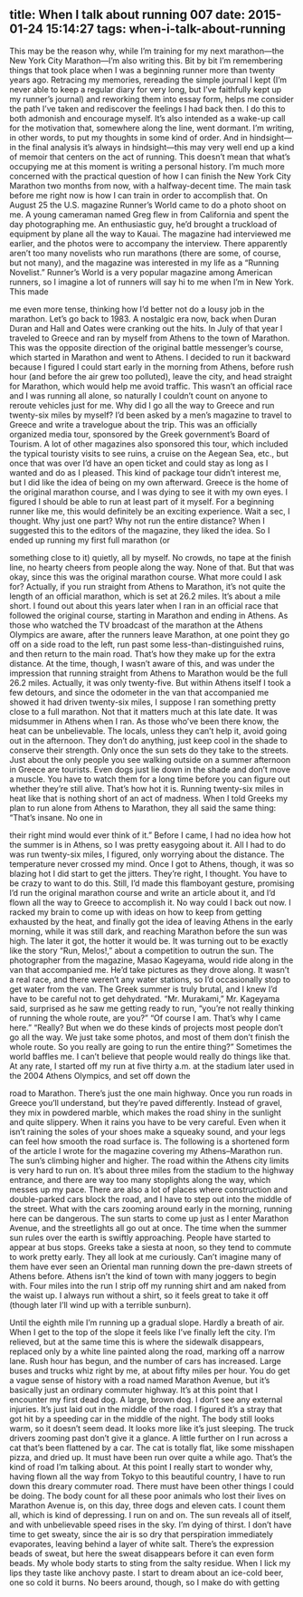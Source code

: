 title: When I talk about running 007
date: 2015-01-24 15:14:27
tags: when-i-talk-about-running
---

  This may be the reason why, while I’m training for my next marathon—the New York City Marathon—I’m also writing this. Bit by bit I’m remembering things that took place when I was a beginning runner more than twenty years ago. Retracing my memories, rereading the simple journal I kept (I’m never able to keep a regular diary for very long, but I’ve faithfully kept up my runner’s journal) and reworking them into essay form, helps me consider the path I’ve taken and rediscover the feelings I had back then. I do this to both admonish and encourage myself. It’s also intended as a wake-up call for the motivation that, somewhere along the line, went dormant. I’m writing, in other words, to put my thoughts in some kind of order. And in hindsight—in the final analysis it’s always in hindsight—this may very well end up a kind of memoir that centers on the act of running.  This doesn’t mean that what’s occupying me at this moment is writing a personal history. I’m much more concerned with the practical question of how I can finish the New York City Marathon two months from now, with a halfway-decent time. The main task before me right now is how I can train in order to accomplish that.  On August 25 the U.S. magazine Runner’s World came to do a photo shoot on me. A young cameraman named Greg flew in from California and spent the day photographing me. An enthusiastic guy, he’d brought a truckload of equipment by plane all the way to Kauai. The magazine had interviewed me earlier, and the photos were to accompany the interview. There apparently aren’t too many novelists who run marathons (there are some, of course, but not many), and the magazine was interested in my life as a “Running Novelist.” Runner’s World is a very popular magazine among American runners, so I imagine a lot of runners will say hi to me when I’m in New York. This made

  me even more tense, thinking how I’d better not do a lousy job in the marathon.  Let’s go back to 1983. A nostalgic era now, back when Duran Duran and Hall and Oates were cranking out the hits.  In July of that year I traveled to Greece and ran by myself from Athens to the town of Marathon. This was the opposite direction of the original battle messenger’s course, which started in Marathon and went to Athens. I decided to run it backward because I figured I could start early in the morning from Athens, before rush hour (and before the air grew too polluted), leave the city, and head straight for Marathon, which would help me avoid traffic. This wasn’t an official race and I was running all alone, so naturally I couldn’t count on anyone to reroute vehicles just for me.  Why did I go all the way to Greece and run twenty-six miles by myself? I’d been asked by a men’s magazine to travel to Greece and write a travelogue about the trip. This was an officially organized media tour, sponsored by the Greek government’s Board of Tourism. A lot of other magazines also sponsored this tour, which included the typical touristy visits to see ruins, a cruise on the Aegean Sea, etc., but once that was over I’d have an open ticket and could stay as long as I wanted and do as I pleased. This kind of package tour didn’t interest me, but I did like the  idea of being on my own afterward. Greece is the home of the original marathon course, and I was dying to see it with my own eyes. I figured I should be able to run at least part of it myself. For a beginning runner like me, this would definitely be an exciting experience.  Wait a sec, I thought. Why just one part? Why not run the entire distance?  When I suggested this to the editors of the magazine, they liked the idea. So I ended up running my first full marathon (or

  something close to it) quietly, all by myself. No crowds, no tape at the finish line, no hearty cheers from people along the way. None of that. But that was okay, since this was the original marathon course. What more could I ask for?  Actually, if you run straight from Athens to Marathon, it’s not quite the length of an official marathon, which is set at 26.2 miles. It’s about a mile short. I found out about this years later when I ran in an official race that followed the original course, starting in Marathon and ending in Athens. As those who watched the TV broadcast of the marathon at the Athens Olympics are aware,  after the runners leave Marathon, at one point they go off on a side road to the left, run past some less-than-distinguished ruins, and then return to the main road. That’s how they make up for  the extra distance. At the time, though, I wasn’t aware of this, and was under the impression that running straight from Athens to Marathon would be the full 26.2 miles. Actually, it was only twenty-five. But within Athens itself I took a few detours, and since the odometer in the van that accompanied me showed it  had driven twenty-six miles, I suppose I ran something pretty close to a full marathon. Not that it matters much at this late date.  It was midsummer in Athens when I ran. As those who’ve been there know, the heat can be unbelievable. The locals, unless they can’t help it, avoid going out in the afternoon. They don’t do anything, just keep cool in the shade to conserve their strength. Only once the sun sets do they take to the streets. Just about the only people you see walking outside on a summer afternoon in Greece are tourists. Even dogs just lie down in the shade and don’t move a muscle. You have to watch them for a long time before you can figure out whether they’re still alive. That’s how hot it is. Running twenty-six miles in heat like that is nothing short of an act of madness.  When I told Greeks my plan to run alone from Athens to Marathon, they all said the same thing: “That’s insane. No one in

  their right mind would ever think of it.” Before I came, I had no idea how hot the summer is in Athens, so I was pretty easygoing about it. All I had to do was run twenty-six miles, I figured, only worrying about the distance. The temperature never crossed my mind. Once I got to Athens, though, it was so blazing hot I did start to get the jitters. They’re right, I thought. You have to be crazy to want to do this. Still, I’d made this flamboyant gesture, promising I’d run the original marathon course and write an article about it, and I’d flown all the way to Greece to accomplish it. No way could I back out now. I racked my brain to come up with ideas on how to keep from getting exhausted by the heat, and finally got the idea of leaving Athens in the early morning, while it was still dark, and reaching Marathon before the sun was high. The later it got, the hotter it would be. It was turning out to be exactly like the story “Run, Melos!,” about a competition to outrun the sun.  The photographer from the magazine, Masao Kageyama, would ride along in the van that accompanied me. He’d take pictures as they drove along. It wasn’t a real race, and there weren’t any water stations, so I’d occasionally stop to get water from the van. The Greek summer is truly brutal, and I knew I’d have to be careful not to get dehydrated.  “Mr. Murakami,” Mr. Kageyama said, surprised as he saw me getting ready to run, “you’re not really thinking of running the whole route, are you?”  “Of course I am. That’s why I came here.”  “Really? But when we do these kinds of projects most people don’t go all the way. We just take some photos, and most of them don’t finish the whole route. So you really are going to run the entire thing?”  Sometimes the world baffles me. I can’t believe that people would really do things like that.  At any rate, I started off my run at five thirty a.m. at the stadium later used in the 2004 Athens Olympics, and set off down the

  road to Marathon. There’s just the one main highway. Once you run roads in Greece you’ll understand, but they’re paved differently. Instead of gravel, they mix in powdered marble, which makes the road shiny in the sunlight and quite slippery. When it rains you have to be very careful. Even when it isn’t raining the soles of your shoes make a squeaky sound, and your legs can feel how smooth the road surface is.  The following is a shortened form of the article I wrote for the magazine covering my Athens–Marathon run.  The sun’s climbing higher and higher. The road within the Athens city limits is very hard to run on. It’s about three miles from the stadium to the highway entrance, and there are way too many stoplights along the way, which messes up my pace. There are  also a lot of places where construction and double-parked cars block the road, and I have to step out into the middle of the street. What with the cars zooming around early in the morning,  running here can be dangerous.  The sun starts to come up just as I enter Marathon Avenue, and the streetlights all go out at once. The time when the summer sun rules over the earth is swiftly approaching. People have started to appear at bus stops. Greeks take a siesta at noon, so they tend to commute to work pretty early. They all look at me curiously. Can’t imagine many of them have ever seen an Oriental man running down the pre-dawn streets of Athens before. Athens isn’t the kind of town with many joggers to begin with.  Four miles into the run I strip off my running shirt and am naked from the waist up. I always run without a shirt, so it feels great to take it off (though later I’ll wind up with a terrible sunburn).

  Until the eighth mile I’m running up a gradual slope. Hardly a breath of air. When I get to the top of the slope it feels like I’ve finally left the city. I’m relieved, but at the same time this is where the sidewalk disappears, replaced only by a white line painted along the road, marking off a narrow lane. Rush hour has begun, and the number of cars has increased. Large buses and trucks whiz right by me, at about fifty miles per hour. You do get a vague sense of history with a road named Marathon Avenue, but it’s basically just an ordinary commuter highway.  It’s at this point that I encounter my first dead dog. A large,  brown dog. I don’t see any external injuries. It’s just laid out in  the middle of the road. I figured it’s a stray that got hit by a speeding car in the middle of the night. The body still looks warm, so it doesn’t seem dead. It looks more like it’s just sleeping. The truck drivers zooming past don’t give it a glance.  A little further on I run across a cat that’s been flattened by a car. The cat is totally flat, like some misshapen pizza, and dried up. It must have been run over quite a while ago.  That’s the kind of road I’m talking about.  At this point I really start to wonder why, having flown all the way from Tokyo to this beautiful country, I have to run down this dreary commuter road. There must have been other things I could be doing. The body count for all these poor animals who lost their lives on Marathon Avenue is, on this day, three dogs and eleven cats. I count them all, which is kind of depressing.  I run on and on. The sun reveals all of itself, and with unbelievable speed rises in the sky. I’m dying of thirst. I don’t have time to get sweaty, since the air is so dry that perspiration immediately evaporates, leaving behind a layer of white salt. There’s the expression beads of sweat, but here the sweat disappears before it can even form beads. My whole body starts to sting from the salty residue. When I lick my lips they taste like anchovy paste. I start to dream about an ice-cold beer, one so cold it burns. No beers around, though, so I make do with getting

